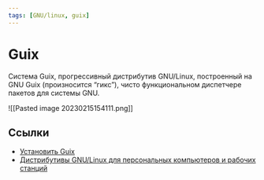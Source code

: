 ```yaml
---
tags: [GNU/linux, guix]
---
```

# Guix

Система Guix, прогрессивный дистрибутив GNU/Linux, построенный на GNU Guix (произносится “гикс”), чисто функциональном диспетчере пакетов для системы GNU.

![[Pasted image 20230215154111.png]]


## Ссылки

- [Установить Guix](https://guix.gnu.org/ru/)
- [Дистрибутивы GNU/Linux для персональных компьютеров и рабочих станций](https://www.gnu.org/distros/free-distros.ru.html)